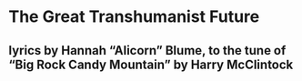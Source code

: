 #  The Great Transhumanist Future
## lyrics by Hannah “Alicorn” Blume, to the tune of “Big Rock Candy Mountain” by Harry McClintock
